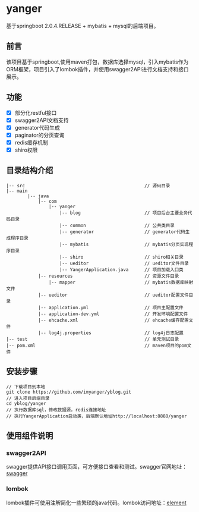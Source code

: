 # yanger #
基于springboot 2.0.4.RELEASE + mybatis + mysql的后端项目。

## 前言 ##
该项目基于springboot,使用maven打包，数据库选择mysql，引入mybatis作为ORM框架，项目引入了lombok插件，并使用swagger2API进行文档支持和接口展示。

## 功能 ##
- [x] 部分化restful接口
- [x] swagger2API文档支持
- [x] generator代码生成
- [x] paginator的分页查询
- [x] redis缓存机制
- [x] shiro权限

## 目录结构介绍 ##
   
    |-- src                                             // 源码目录
	|-- main                         
            |-- java                            
                |-- com           	          
                    |-- yanger       
                        |-- blog                        // 项目后台主要业务代码目录
                        |-- common                      // 公共类目录
                        |-- generator                   // generator代码生成程序目录
                        |-- mybatis                     // mybatis分页实现程序目录
                        |-- shiro                       // shiro相关目录
                        |-- ueditor                     // ueditor文件目录
                        |-- YangerApplication.java      // 项目加载入口类
                |-- resources                           // 资源文件目录
                    |-- mapper                          // mybatis数据库映射文件
                |-- ueditor                             // ueditor配置文件目录
                |-- application.yml                     // 项目主配置文件
                |-- application-dev.yml                 // 开发环境配置文件
                |-- ehcache.xml                         // ehcache缓存配置文件
                |-- log4j.properties                    // log4j日志配置
    |-- test                                            // 单元测试目录
    |-- pom.xml                                         // maven项目的pom文件

## 安装步骤 ##
	
	// 下载项目到本地
	git clone https://github.com/imyanger/yblog.git    
	// 进入项目后端目录
	cd yblog/yanger     
	// 执行数据库sql，修改数据源，redis连接地址
	// 执行YangerApplication启动类，后端默认地址http://localhost:8888/yanger

## 使用组件说明 ##

### swagger2API ###
swagger提供API接口调用页面，可方便接口查看和测试。swagger官网地址：[swagger](https://swagger.io/)

### lombok ###
lombok插件可使用注解简化一些繁琐的java代码。lombok访问地址：[element](https://projectlombok.org/)
